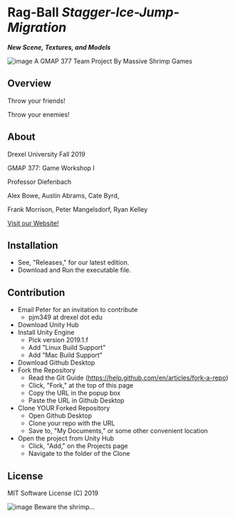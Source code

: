 # Rag-Ball *Stagger-Ice-Jump-Migration*





***New Scene, Textures, and Models***

![image](https://drive.google.com/uc?export=view&id=1oIxbxCgxm0TAaw3DIaL684eTKgDVSbcQ)
A GMAP 377 Team Project By Massive Shrimp Games


## Overview
Throw your friends!

Throw your enemies!


## About
Drexel University Fall 2019

GMAP 377: Game Workshop I

Professor Diefenbach

Alex Bowe, Austin Abrams, Cate Byrd,

Frank Morrison, Peter Mangelsdorf, Ryan Kelley

[Visit our Website!](https://massiveshrimpgames.wordpress.com/)


## Installation
 - See, "Releases," for our latest edition.
 - Download and Run the executable file.


## Contribution
 - Email Peter for an invitation to contribute
    - pjm349 at drexel dot edu
 - Download Unity Hub
 - Install Unity Engine
    - Pick version 2019.1.f
	- Add "Linux Build Support"
	- Add "Mac Build Support"
 - Download Github Desktop
 - Fork the Repository
    - Read the Git Guide (https://help.github.com/en/articles/fork-a-repo)
    - Click, "Fork," at the top of this page
    - Copy the URL in the popup box
    - Paste the URL in Github Desktop
 - Clone YOUR Forked Repository
    - Open Github Desktop
    - Clone your repo with the URL
    - Save to, "My Documents," or some other convenient location
 - Open the project from Unity Hub
    - Click, "Add," on the Projects page
    - Navigate to the folder of the Clone


## License
MIT Software License (C) 2019


![image](https://drive.google.com/uc?export=view&id=16lsOjNKFDT_Mbfg_prSVg-_OC5hIt2WE)
Beware the shrimp...

